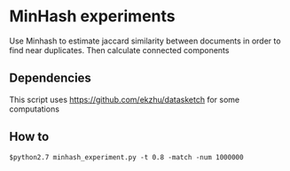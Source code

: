 # MinHash experiments
Use Minhash to estimate jaccard similarity between documents in order to find near duplicates. Then calculate connected components 

## Dependencies
This script uses https://github.com/ekzhu/datasketch  for some computations

## How to
    $python2.7 minhash_experiment.py -t 0.8 -match -num 1000000
    
